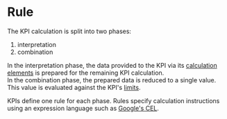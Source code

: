 # Rule
The KPI calculation is split into two phases:
1. interpretation
2. combination

In the interpretation phase, the data provided to the KPI via its [calculation elements](calculationElement.md) is prepared for the remaining KPI calculation.  
In the combination phase, the prepared data is reduced to a single value. This value is evaluated against the KPI's [limits](limit.md).

KPIs define one rule for each phase. Rules specify calculation instructions using an expression language such as [Google's CEL](https://github.com/google/cel-spec/).